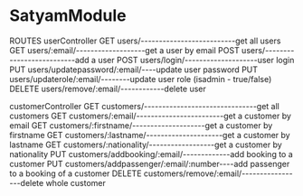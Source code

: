 # SatyamModule

ROUTES
userController
    GET     users/--------------------------get all users
    GET     users/:email/-------------------get a user by email
    POST    users/--------------------------add a user
    POST    users/login/--------------------user login
    PUT     users/updatepassword/:email/----update user password
    PUT     users/updaterole/:email/--------update user role (isadmin - true/false)
    DELETE  users/remove/:email/------------delete user

customerController
    GET     customers/-------------------------------get all customers
    GET     customers/:email/------------------------get a customer by email
    GET     customers/:firstname/--------------------get a customer by firstname
    GET     customers/:lastname/---------------------get a customer by lastname
    GET     customers/:nationality/------------------get a customer by nationality
    PUT     customers/addbooking/:email/-------------add booking to a customer
    PUT     customers/addpassenger/:email/:number----add passenger to a booking of a customer
    DELETE  customers/remove/:email/-----------------delete whole customer


